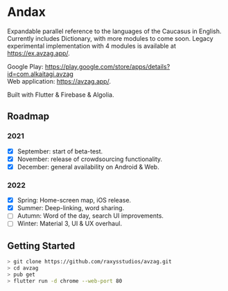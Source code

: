 # Andax

Expandable parallel reference to the languages of the Caucasus in English. Currently includes Dictionary, with more modules to come soon. Legacy experimental implementation with 4 modules is available at https://ex.avzag.app/.

Google Play: https://play.google.com/store/apps/details?id=com.alkaitagi.avzag  
Web application: https://avzag.app/.

Built with Flutter & Firebase & Algolia.

## Roadmap

### 2021
- [x] September: start of beta-test.
- [x] November: release of crowdsourcing functionality.
- [x] December: general availability on Android & Web.

### 2022
- [x] Spring: Home-screen map, iOS release.
- [x] Summer: Deep-linking, word sharing.
- [ ] Autumn: Word of the day, search UI improvements.
- [ ] Winter: Material 3, UI & UX overhaul.

## Getting Started
```sh
> git clone https://github.com/raxysstudios/avzag.git
> cd avzag
> pub get
> flutter run -d chrome --web-port 80
```
